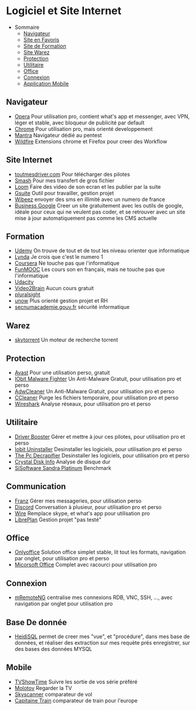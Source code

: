 # Logiciel et Site Internet

- Sommaire
  - [Navigateur](#navigateur)
  - [Site en Favoris](#navigateur)
  - [Site de Formation](#formation)
  - [Site Warez](#warez)
  - [Protection](#protection)
  - [Utilitaire](#utilitaire)
  - [Office](#office)
  - [Connexion](#connexion)
  - [Application Mobile](#mobile)
  
## Navigateur
* [Opera](http://www.opera.com/fr) Pour utilisation pro, contient what's app et messenger, avec VPN, léger et stable, avec bloqueur de publicité par default
* [Chrome](http://www.opera.com/fr) Pour utilisation pro, mais orienté developpement
* [Mantra](https://www.getmantra.com/download.html) Navigateur dédié au pentest
* [Wildfire](https://wildfire.ai) Extensions chrome et Firefox pour creer des Workflow

## Site Internet
* [toutmesdriver.com]() Pour télécharger des pilotes
* [Smash](https://fromsmash.com) Pour mes transfert de gros fichier
* [Loom](https://www.useloom.com) Faire des video de son ecran et les publier par la suite
* [Gsuite](https://gsuite.google.fr/learning-center/tips/) Outil pour travailler, gestion projet
* [Wibeez](http://www.wibeez.com) envoyer des sms en illimité avec un numero de france 
* [Business Google](https://www.google.com/business/) Creer un site gratuitement avec les outils de google, idéale pour ceux qui ne veulent pas coder, et se retrouver avec un site mise à jour automatiquement pas comme les CMS actuelle

## Formation
* [Udemy]() On trouve de tout et de tout les niveau orienter que informatique
* [Lynda]() Je crois que c'est le numero 1
* [Coursera]() Ne touche pas que l'informatique
* [FunMOOC]() Les cours son en français, mais ne touche pas que l'informatique
* [Udacity]() 
* [Video2Brain]() Aucun cours gratuit
* [pluralsight]() 
* [unow]() Plus orienté gestion projet et RH
* [secnumacademie.gouv.fr]() sécurité informatique

## Warez
* [skytorrent](http://skytorrents.in) Un moteur de recherche torrent

## Protection
* [Avast](https://avast.com) Pour une utilisation perso, gratuit
* [IObit Malware Fighter](http://www.iobit.com/fr/malware-fighter.php) Un Anti-Malware Gratuit, pour utilisation pro et perso
* [AdwCleaner](https://www.malwarebytes.com/adwcleaner/) Un Anti-Malware Gratuit, pour utilisation pro et perso
* [CCleaner](https://www.piriform.com/ccleaner/download) Purge les fichiers temporaire, pour utilisation pro et perso
* [Wireshark](https://www.wireshark.org) Analyse réseaux, pour utilisation pro et perso

## Utilitaire
* [Driver Booster](http://www.iobit.com/fr/driver-booster.php) Gérer et mettre à jour ces pilotes, pour utilisation pro et perso
* [Iobit Uninstaller]() Desinstaller les logiciels, pour utilisation pro et perso
* [The Pc Decrapifier]() Desinstaller les logiciels, pour utilisation pro et perso
* [Crystal Disk Info]() Analyse de disque dur
* [SiSoftware Sandra Platinum]() Benchmark

## Communication
* [Franz](http://meetfranz.com) Gérer mes messageries, pour utilisation perso
* [Discord](https://discordapp.com) Conversation à plusieur, pour utilisation pro et perso
* [Wire](https://wire.com/en/) Remplace skype, et what's app pour utilisation pro
* [LibrePlan](https://github.com/LibrePlan/libreplan) Gestion projet "pas testé" 

## Office
* [Onlyoffice](https://www.onlyoffice.com/fr/) Solution office simplet stable, lit tout les formats, navigation par onglet, pour utilisation pro et perso
* [Micorsoft Office]() Complet avec racourci pour utilisation pro

## Connexion
* [mRemoteNG](https://mremoteng.org) centralise mes connexions RDB, VNC, SSH, ..., avec navigation par onglet pour utilisation pro

## Base De donnée
* [HeidiSQL](https://www.heidisql.com) permet de creer mes "vue", et "procédure", dans mes base de données, et réaliser des extraction sur mes requète prés enregistrer, sur des bases des données MYSQL

## Mobile
* [TVShowTime]() Suivre les sortie de vos série préféré
* [Molotov]() Regarder la TV
* [Skyscanner]() comparateur de vol
* [Capitaine Train]() comparateur de train pour l'europe
